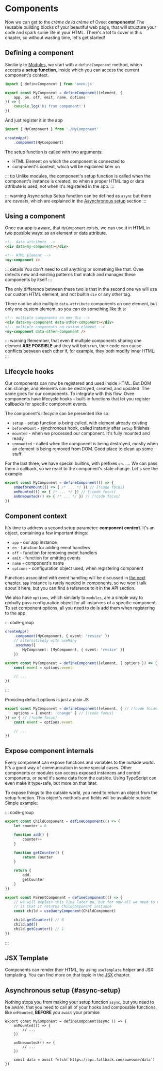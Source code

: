 # Components

Now we can get to the *crème de la crème* of Ovee: __components__! The reusable building blocks of your beautiful web page, that will structure your code and spark some life in your HTML. There's a lot to cover in this chapter, so without wasting time, let's get started!

## Defining a component

Similarly to [Modules](./modules.md), we start with a `defineComponent` method, which accepts a __setup function__, inside which you can access the current component's context.

```ts
import { defineComponent } from 'ovee.js'

export const MyComponent = defineComponent((element, {
    app, on, off, emit, name, options
}) => {
    console.log('hi from component!')
})
```

And just register it in the app

```ts
import { MyComponent } from './MyComponent'

createApp()
    .component(MyComponent)
```

The setup function is called with two arguments:
 - HTML Element on which the component is connected to
 - component's context, which will be explained later on

::: tip
Unlike modules, the component's setup function is called when the component's instance is created, so when a proper HTML tag or data attribute is used, not when it's registered in the app.
:::

::: warning Async setup
Setup function can be defined as `async` but there are caveats, which are explained in the [Asynchronous setup](#async-setup) section
:::

## Using a component

Once our app is aware, that `MyComponent` exists, we can use it in HTML in two possible ways: as an element or data attribute.

```html
<!-- data attribute -->
<div data-my-component></div>

<!-- HTML Element -->
<my-component />
```

::: details
You don't need to call anything or something like that. Ovee detects new and existing patterns that match and manages these components by itself
:::

The only difference between these two is that in the second one we will use our custom HTML element, and not builtin `div` or any other tag.

There can be also multiple `data-attribute` components on one element, but only one custom element, so you can do something like this:

```html
<!-- multiple components on one div -->
<div data-my-component data-other-component></div>
<!-- multiple components on custom element -->
<my-component data-other-component />
```

::: warning
Remember, that even if multiple components sharing one element __ARE POSSIBLE__ and they will both run, their code can cause conflicts between each other if, for example, they both modify inner HTML.
:::

## Lifecycle hooks

Our components can now be registered and used inside HTML. But DOM can change, and elements can be destroyed, created, and updated. The same goes for our components. To integrate with this flow, Ovee components have lifecycle hooks - built-in functions that let you register callbacks for specific component events.

The component's lifecycle can be presented like so:
 - `setup` - setup function is being called, with element already existing
 - `beforeMount` - synchronous hook, called instantly after `setup` finishes
 - `mounted` - when we processed our component. It's fully mounted and ready
 - `unmounted` - called when the component is being destroyed, mostly when an element is being removed from DOM. Good place to clean up some stuff

For the last three, we have special builtins, with prefixes `on...`. We can pass them a callback, so we react to the component's state change. Let's see the example

```ts
export const MyComponent = defineComponent(() => {
    onBeforeMount(() => { /* ... */ }) // [!code focus]
    onMounted(() => { /* ... */ }) // [!code focus]
    onUnmounted(() => { /* ... */ }) // [!code focus]
})
```

## Component context

It's time to address a second setup parameter: __component context__. It's an object, containing a few important things:

 - `app` - our app instance
 - `on` - function for adding event handlers
 - `off` - function for removing event handlers
 - `emit` - function for emitting events
 - `name` - component's name
 - `options` - configuration object used, when registering component

Functions associated with event handling will be discussed in [the next chapter](./event-handling.md). `app` instance is rarely needed in components, so we won't talk about it here, but you can find a reference to it in the API section.

We also have `options`, which similarly to `modules`, are a simple way to globally pass configuration object for all instances of a specific component. To set component options, all you need to do is add them when registering to the app:

::: code-group
```ts [app.ts]
createApp()
    .component(MyComponent, { event: 'resize' })
    // alternatively with useMany
    .useMany({
        MyComponent: [MyComponent, { event: 'resize' }]
    })
```

```ts [MyComponent.ts]
export const MyComponent = defineComponent((element, { options }) => {
    const event = options.event

    // ...
})
```
:::

Providing default options is just a plain JS

```ts
export const MyComponent = defineComponent((element, { // [!code focus]
    options = { event: 'change' } // [!code focus]
}) => { // [!code focus]
    const event = options.event

    // ...
})
```

## Expose component internals

Every component can expose functions and variables to the outside world. It's a good way of communication in some special cases. Other components or modules can access exposed instances and control components, or send it's some data from the outside. Using TypeScript can even make it type-safe, but more on that later.

To expose things to the outside world, you need to return an object from the setup function. This object's methods and fields will be available outside. Simple example:

::: code-group
```ts [ChildComponent.ts]
export const ChildComponent = defineComponent(() => {
    let counter = 0

    function add() {
        counter++
    }

    function getCounter() {
        return counter
    }

    return {
        add,
        getCounter
    }
})
```

```ts [ParentComponent.ts]
export const ParentComponent = defineComponent(() => {
    // we will explain this line later on, but for now all we need to now,
    // is that it returns ChildComponent instance
    const child = useQueryComponent(ChildComponent)

    child.getCounter() // 0
    child.add()
    child.getCounter() // 1
})
```
:::

## JSX Template

Components can render their HTML, by using `useTemplate` helper and JSX templating. You can find more on that topic in the [JSX](./jsx.md) chapter.

## Asynchronous setup {#async-setup}

Nothing stops you from making your setup function `async`, but you need to be aware, that you need to call all of your hooks and composable functions, like `onMounted`, __BEFORE__ you `await` your promise

```ts{10}
export const MyComponent = defineComponent(async () => {
    onMounted(() => {
        // ...
    })

    onUnmounted(() => {
        // ...
    })

    const data = await fetch(`https://api.fallback.com/awesome/data`)
})
```
